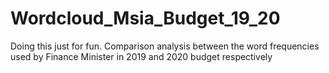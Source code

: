 # Wordcloud_Msia_Budget_19_20

Doing this just for fun. Comparison analysis between the word frequencies used by Finance Minister in 2019 and 2020 budget respectively

